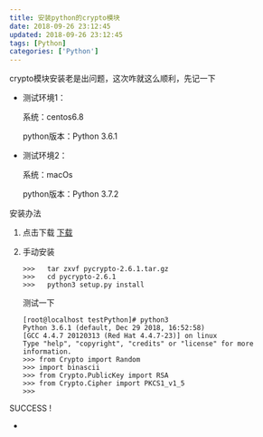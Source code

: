 ```yaml
---
title: 安装python的crypto模块
date: 2018-09-26 23:12:45
updated: 2018-09-26 23:12:45
tags: [Python]
categories: ['Python']
---
```

crypto模块安装老是出问题，这次咋就这么顺利，先记一下

<!--more-->



* 测试环境1：

  系统：centos6.8

  python版本：Python 3.6.1

* 测试环境2：

  系统：macOs

  python版本：Python 3.7.2



安装办法

1. 点击下载 [下载](https://www.dlitz.net/software/pycrypto/)

2. 手动安装

   ```
   >>>   tar zxvf pycrypto-2.6.1.tar.gz
   >>>   cd pycrypto-2.6.1
   >>>   python3 setup.py install
   ```

   测试一下

   ```
   [root@localhost testPython]# python3
   Python 3.6.1 (default, Dec 29 2018, 16:52:58)
   [GCC 4.4.7 20120313 (Red Hat 4.4.7-23)] on linux
   Type "help", "copyright", "credits" or "license" for more information.
   >>> from Crypto import Random
   >>> import binascii
   >>> from Crypto.PublicKey import RSA
   >>> from Crypto.Cipher import PKCS1_v1_5
   >>>
   ```


SUCCESS !

* 